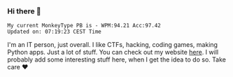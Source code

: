### Hi there 👋
<!-- PB START -->
```
My current MonkeyType PB is - WPM:94.21 Acc:97.42
Updated on: 07:19:23 CEST Time
```
<!-- PB END -->
I'm an IT person, just overall. I like CTFs, hacking, coding games, making Python apps. Just a lot of stuff.
You can check out my website [here](https://skill3472.github.io/).
I will probably add some interesting stuff here, when I get the idea to do so. Take care ❤️
